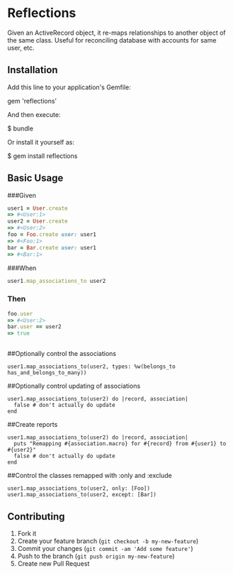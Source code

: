 # Reflections

Given an ActiveRecord object, it re-maps relationships to another object
of the same class.  Useful for reconciling database with accounts for same user, etc.

## Installation

Add this line to your application's Gemfile:

gem 'reflections'

And then execute:

$ bundle

Or install it yourself as:

$ gem install reflections

## Basic Usage
###Given
```ruby
user1 = User.create 
=> #<User:1>
user2 = User.create
=> #<User:2>
foo = Foo.create user: user1
=> #<Foo:1>
bar = Bar.create user: user1
=> #<Bar:1>
```
###When
```ruby
user1.map_associations_to user2
```
### Then
```ruby
foo.user
=> #<User:2>
bar.user == user2
=> true
  
```
  
##Optionally control the associations
```
user1.map_associations_to(user2, types: %w(belongs_to has_and_belongs_to_many))
```
##Optionally control updating of associations

```
user1.map_associations_to(user2) do |record, association|
  false # don't actually do update
end
```

##Create reports

```
user1.map_associations_to(user2) do |record, association|
  puts "Remapping #{association.macro} for #{record} from #{user1} to #{user2}"
  false # don't actually do update
end
```

##Control the classes remapped with :only and :exclude
```
user1.map_associations_to(user2, only: [Foo])
user1.map_associations_to(user2, except: [Bar])
```

## Contributing

1. Fork it
2. Create your feature branch (`git checkout -b my-new-feature`)
3. Commit your changes (`git commit -am 'Add some feature'`)
4. Push to the branch (`git push origin my-new-feature`)
5. Create new Pull Request

